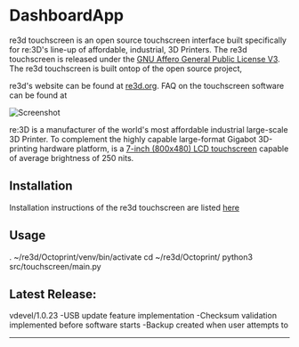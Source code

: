 # DashboardApp

re3d touchscreen is an open source touchscreen interface built specifically for re:3D's line-up of affordable, industrial, 3D Printers.
The re3d touchscreen is released under the [GNU Affero General Public License V3](http://www.gnu.org/licenses/agpl.html).
The re3d touchscreen is built ontop of the open source project,

re3d's website can be found at [re3d.org](http://www.re3d.org).
FAQ on the touchscreen software can be found at

![Screenshot](https://i.imgur.com/00rbZvK.png)

re:3D is a manufacturer of the world's most affordable industrial large-scale 3D Printer. To complement the highly capable large-format Gigabot 3D-printing hardware platform, is a [7-inch (800x480) LCD touchscreen](https://www.raspberrypi.org/documentation/hardware/display/) capable of average brightness of 250 nits.

## Installation

Installation instructions of the re3d touchscreen are listed [here](https://docs.google.com/document/d/1tEfo1iKyyIbEeY1O5UNwWr0Af3kb6Gi-DPLOItH8Gxw/edit?usp=sharing)

## Usage

. ~/re3d/Octoprint/venv/bin/activate
cd ~/re3d/Octoprint/
python3 src/touchscreen/main.py

## Latest Release:

vdevel/1.0.23
-USB update feature implementation
-Checksum validation implemented before software starts
-Backup created when user attempts to

---
